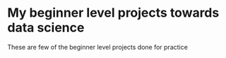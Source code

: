 # My beginner level projects towards data science
These are few of the beginner level projects done for practice
